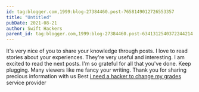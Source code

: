 ```yaml
---
id: tag:blogger.com,1999:blog-27384460.post-7658149012726553357
title: "Untitled"
pubDate: 2021-08-21
author: Swift Hackers
parent_id: tag:blogger.com,1999:blog-27384460.post-6341312540372244214
---
```


It's very nice of you to share your knowledge through posts. I love to read stories about your experiences. They're very useful and interesting. I am excited to read the next posts. I'm so grateful for all that you've done. Keep plugging. Many viewers like me fancy your writing. Thank you for sharing precious information with us Best [i need a hacker to change my grades](https://swifthackers.net/) service provider